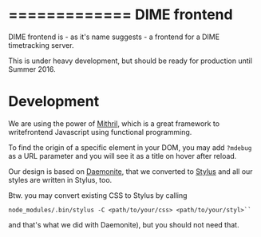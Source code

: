 =============
DIME frontend
=============

DIME frontend is - as it's name suggests - a frontend for a DIME timetracking
server.

This is under heavy development, but should be ready for production until Summer
2016.

Development
===========

We are using the power of [Mithril](https://lhorie.github.io/mithril/), which is
a great framework to writefrontend Javascript using functional programming.

To find the origin of a specific element in your DOM, you may add ``?mdebug`` as
a URL parameter and you will see it as a title on hover after reload.

Our design is based on [Daemonite](http://daemonite.github.io/material/), that
we converted to [Stylus](http://stylus-lang.com/) and all our styles are written
in Stylus, too.

Btw. you may convert existing CSS to Stylus by calling

    node_modules/.bin/stylus -C <path/to/your/css> <path/to/your/styl>``

and that's what we did with Daemonite), but you should not need that.
